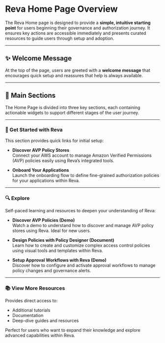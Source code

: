 # Reva Home Page Overview

The Reva Home page is designed to provide a **simple, intuitive starting point** for users beginning their governance and authorization journey. It ensures key actions are accessible immediately and presents curated resources to guide users through setup and adoption.

---

## ✨ Welcome Message

At the top of the page, users are greeted with a **welcome message** that encourages quick setup and reassures that help is always available.

---

## 🧭 Main Sections

The Home Page is divided into three key sections, each containing actionable widgets to support different stages of the user journey.

---

### 🚀 Get Started with Reva

This section provides quick links for initial setup:

- **Discover AVP Policy Stores**  
  Connect your AWS account to manage Amazon Verified Permissions (AVP) policies easily using Reva’s integrated tools.

- **Onboard Your Applications**  
  Launch the onboarding flow to define fine-grained authorization policies for your applications within Reva.

---

### 🔍 Explore

Self-paced learning and resources to deepen your understanding of Reva:

- **Discover AVP Policies (Demo)**  
  Watch a demo to understand how to discover and manage AVP policy stores using Reva. Ideal for new users.

- **Design Policies with Policy Designer (Document)**  
  Learn how to create and customize complex access control policies using visual tools and templates within Reva.

- **Setup Approval Workflows with Reva (Demo)**  
  Discover how to configure and activate approval workflows to manage policy changes and governance alerts.

---

### 📚 View More Resources

Provides direct access to:

- Additional tutorials  
- Documentation  
- Deep-dive guides and resources

Perfect for users who want to expand their knowledge and explore advanced capabilities within Reva.

